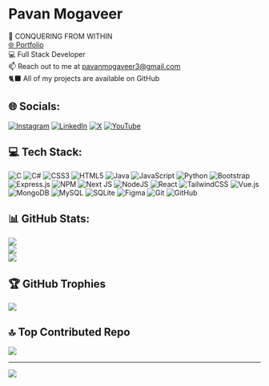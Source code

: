 #        Pavan Mogaveer
👑 CONQUERING FROM WITHIN<br>
<a href="https://pavanmogaveer.me">🌐 Portfolio </a> <br>💻 Full Stack Developer <br>📫 Reach out to me at pavanmogaveer3@gmail.com<br>🐈‍⬛ All of my projects are available on GitHub


## 🌐 Socials:
[![Instagram](https://img.shields.io/badge/Instagram-%23E4405F.svg?logo=Instagram&logoColor=white)](https://instagram.com/pavan.mogaveer) [![LinkedIn](https://img.shields.io/badge/LinkedIn-%230077B5.svg?logo=linkedin&logoColor=white)](https://linkedin.com/in/pavanmogaveer) [![X](https://img.shields.io/badge/X-black.svg?logo=X&logoColor=white)](https://x.com/pavan-mogaveer) [![YouTube](https://img.shields.io/badge/YouTube-%23FF0000.svg?logo=YouTube&logoColor=white)](https://youtube.com/@PavanMogaveer) 

## 💻 Tech Stack:
![C](https://img.shields.io/badge/c-%2300599C.svg?style=plastic&logo=c&logoColor=white) ![C#](https://img.shields.io/badge/c%23-%23239120.svg?style=plastic&logo=csharp&logoColor=white) ![CSS3](https://img.shields.io/badge/css3-%231572B6.svg?style=plastic&logo=css3&logoColor=white) ![HTML5](https://img.shields.io/badge/html5-%23E34F26.svg?style=plastic&logo=html5&logoColor=white) ![Java](https://img.shields.io/badge/java-%23ED8B00.svg?style=plastic&logo=openjdk&logoColor=white) ![JavaScript](https://img.shields.io/badge/javascript-%23323330.svg?style=plastic&logo=javascript&logoColor=%23F7DF1E) ![Python](https://img.shields.io/badge/python-3670A0?style=plastic&logo=python&logoColor=ffdd54) ![Bootstrap](https://img.shields.io/badge/bootstrap-%238511FA.svg?style=plastic&logo=bootstrap&logoColor=white) ![Express.js](https://img.shields.io/badge/express.js-%23404d59.svg?style=plastic&logo=express&logoColor=%2361DAFB) ![NPM](https://img.shields.io/badge/NPM-%23CB3837.svg?style=plastic&logo=npm&logoColor=white) ![Next JS](https://img.shields.io/badge/Next-black?style=plastic&logo=next.js&logoColor=white) ![NodeJS](https://img.shields.io/badge/node.js-6DA55F?style=plastic&logo=node.js&logoColor=white) ![React](https://img.shields.io/badge/react-%2320232a.svg?style=plastic&logo=react&logoColor=%2361DAFB) ![TailwindCSS](https://img.shields.io/badge/tailwindcss-%2338B2AC.svg?style=plastic&logo=tailwind-css&logoColor=white) ![Vue.js](https://img.shields.io/badge/vue.js-%2335495e.svg?style=plastic&logo=vuedotjs&logoColor=%234FC08D) ![MongoDB](https://img.shields.io/badge/MongoDB-%234ea94b.svg?style=plastic&logo=mongodb&logoColor=white) ![MySQL](https://img.shields.io/badge/mysql-4479A1.svg?style=plastic&logo=mysql&logoColor=white) ![SQLite](https://img.shields.io/badge/sqlite-%2307405e.svg?style=plastic&logo=sqlite&logoColor=white) ![Figma](https://img.shields.io/badge/figma-%23F24E1E.svg?style=plastic&logo=figma&logoColor=white) ![Git](https://img.shields.io/badge/git-%23F05033.svg?style=plastic&logo=git&logoColor=white) ![GitHub](https://img.shields.io/badge/github-%23121011.svg?style=plastic&logo=github&logoColor=white)
## 📊 GitHub Stats:
![](https://github-readme-stats.vercel.app/api?username=pavanmogaveer&theme=react&hide_border=false&include_all_commits=true&count_private=false)<br/>
![](https://github-readme-streak-stats.herokuapp.com/?user=pavanmogaveer&theme=react&hide_border=false)<br/>
![](https://github-readme-stats.vercel.app/api/top-langs/?username=pavanmogaveer&theme=react&hide_border=false&include_all_commits=true&count_private=false&layout=compact)

## 🏆 GitHub Trophies
![](https://github-profile-trophy.vercel.app/?username=pavanmogaveer&theme=blue_navy&no-frame=false&no-bg=false&margin-w=4)

## 🔝 Top Contributed Repo
![](https://github-contributor-stats.vercel.app/api?username=pavanmogaveer&limit=5&theme=react&combine_all_yearly_contributions=true)

---
[![](https://visitcount.itsvg.in/api?id=pavanmogaveer&icon=5&color=1)](https://visitcount.itsvg.in)

<!-- Proudly created with GPRM ( https://gprm.itsvg.in ) -->
